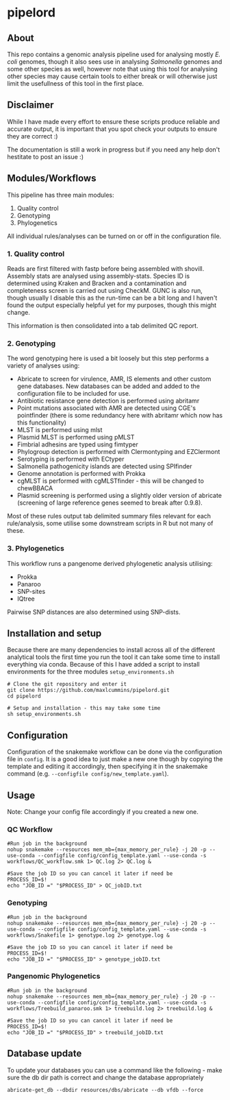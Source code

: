 # pipelord

## About

This repo contains a genomic analysis pipeline used for analysing mostly *E. coli* genomes, though it also sees use in analysing *Salmonella* genomes and some other species as well, however note that using this tool for analysing other species may cause certain tools to either break or will otherwise just limit the usefullness of this tool in the first place.

## Disclaimer
While I have made every effort to ensure these scripts produce reliable and accurate output, it is important that you spot check your outputs to ensure they are correct :)

The documentation is still a work in progress but if you need any help don't hestitate to post an issue :)

## Modules/Workflows

This pipeline has three main modules:

1. Quality control
2. Genotyping
3. Phylogenetics

All individual rules/analyses can be turned on or off in the configuration file.

### 1. Quality control

Reads are first filtered with fastp before being assembled with shovill. Assembly stats are analysed using assembly-stats. Species ID is determined using Kraken and Bracken and a contamination and completeness screen is carried out using CheckM. GUNC is also run, though usually I disable this as the run-time can be a bit long and I haven't found the output especially helpful yet for my purposes, though this might change.

This information is then consolidated into a tab delimited QC report.

### 2. Genotyping

The word genotyping here is used a bit loosely but this step performs a variety of analyses using:

* Abricate to screen for virulence, AMR, IS elements and other custom gene databases. New databases can be added and added to the configuration file to be included for use.
* Antibiotic resistance gene detection is performed using abritamr
* Point mutations associated with AMR are detected using CGE's pointfinder (there is some redundancy here with abritamr which now has this functionality)
* MLST is performed using mlst
* Plasmid MLST is performed using pMLST
* Fimbrial adhesins are typed using fimtyper
* Phylogroup detection is performed with Clermontyping and EZClermont
* Serotyping is performed with ECtyper
* Salmonella pathogenicity islands are detected using SPIfinder
* Genome annotation is performed with Prokka
* cgMLST is performed with cgMLSTfinder - this will be changed to chewBBACA
* Plasmid screening is performed using a slightly older version of abricate (screening of large reference genes seemed to break after 0.9.8).

Most of these rules output tab delimited summary files relevant for each rule/analysis, some utilise some downstream scripts in R but not many of these.

### 3. Phylogenetics

This workflow runs a pangenome derived phylogenetic analysis utilising:

* Prokka
* Panaroo
* SNP-sites
* IQtree

Pairwise SNP distances are also determined using SNP-dists.

## Installation and setup

Because there are many dependencies to install across all of the different analytical tools the first time you run the tool it can take some time to install everything via conda. Because of this I have added a script to install environments for the three modules `setup_environments.sh`

```
# Clone the git repository and enter it
git clone https://github.com/maxlcummins/pipelord.git
cd pipelord

# Setup and installation - this may take some time
sh setup_environments.sh
```

## Configuration

Configuration of the snakemake workflow can be done via the configuration file in `config`. It is a good idea to just make a new one though by copying the template and editing it accordingly, then specifying it in the snakemake command (e.g. `--configfile config/new_template.yaml`).

## Usage

Note: Change your config file accordingly if you created a new one.

### QC Workflow

```
#Run job in the background
nohup snakemake --resources mem_mb={max_memory_per_rule} -j 20 -p --use-conda --configfile config/config_template.yaml --use-conda -s workflows/QC_workflow.smk 1> QC.log 2> QC.log &

#Save the job ID so you can cancel it later if need be
PROCESS_ID=$!
echo "JOB_ID =" "$PROCESS_ID" > QC_jobID.txt
```

### Genotyping

```
#Run job in the background
nohup snakemake --resources mem_mb={max_memory_per_rule} -j 20 -p --use-conda --configfile config/config_template.yaml --use-conda -s workflows/Snakefile 1> genotype.log 2> genotype.log &

#Save the job ID so you can cancel it later if need be
PROCESS_ID=$!
echo "JOB_ID =" "$PROCESS_ID" > genotype_jobID.txt
```
### Pangenomic Phylogenetics

```
#Run job in the background
nohup snakemake --resources mem_mb={max_memory_per_rule} -j 20 -p --use-conda --configfile config/config_template.yaml --use-conda -s workflows/Treebuild_panaroo.smk 1> treebuild.log 2> treebuild.log &

#Save the job ID so you can cancel it later if need be
PROCESS_ID=$!
echo "JOB_ID =" "$PROCESS_ID" > treebuild_jobID.txt
```

## Database update

To update your databases you can use a command like the following - make sure the db dir path is correct and change the database appropriately

```
abricate-get_db --dbdir resources/dbs/abricate --db vfdb --force
```
